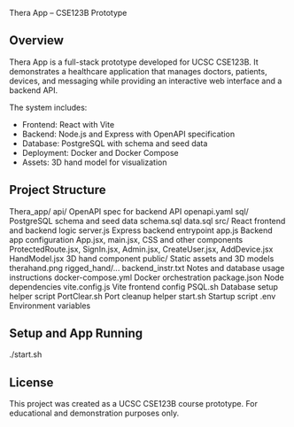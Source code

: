 Thera App – CSE123B Prototype

Overview
--------
Thera App is a full-stack prototype developed for UCSC CSE123B. It demonstrates a healthcare application that manages doctors, patients, devices, and messaging while providing an interactive web interface and a backend API.

The system includes:
- Frontend: React with Vite
- Backend: Node.js and Express with OpenAPI specification
- Database: PostgreSQL with schema and seed data
- Deployment: Docker and Docker Compose
- Assets: 3D hand model for visualization

Project Structure
-----------------
Thera_app/
  api/                OpenAPI spec for backend API
    openapi.yaml
  sql/                PostgreSQL schema and seed data
    schema.sql
    data.sql
  src/                React frontend and backend logic
    server.js         Express backend entrypoint
    app.js            Backend app configuration
    App.jsx, main.jsx, CSS and other components
    ProtectedRoute.jsx, SignIn.jsx, Admin.jsx, CreateUser.jsx, AddDevice.jsx
    HandModel.jsx     3D hand component
  public/             Static assets and 3D models
    therahand.png
    rigged_hand/...
  backend_instr.txt   Notes and database usage instructions
  docker-compose.yml  Docker orchestration
  package.json        Node dependencies
  vite.config.js      Vite frontend config
  PSQL.sh             Database setup helper script
  PortClear.sh        Port cleanup helper
  start.sh            Startup script
  .env                Environment variables

Setup and App Running
----------------------
  ./start.sh

License
-------
This project was created as a UCSC CSE123B course prototype.
For educational and demonstration purposes only.
